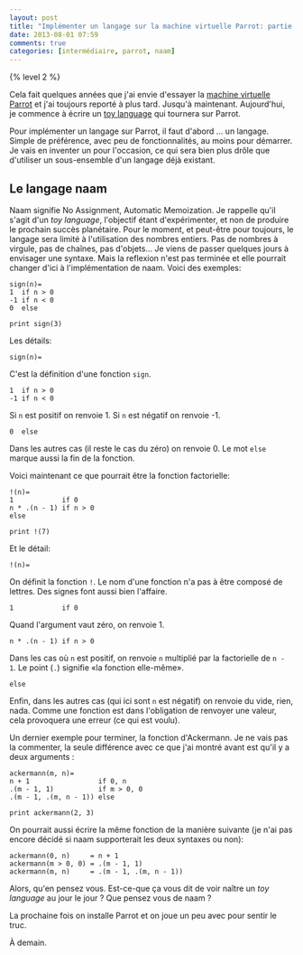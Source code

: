 ```yaml
---
layout: post
title: "Implémenter un langage sur la machine virtuelle Parrot: partie 1"
date: 2013-08-01 07:59
comments: true
categories: [intermédiaire, parrot, naam]
---
```

{% level 2 %}

Cela fait quelques années que j'ai envie d'essayer la
[machine virtuelle](https://fr.wikipedia.org/wiki/Machine_virtuelle)
[Parrot](http://www.parrot.org/) et j'ai toujours reporté à plus tard.
Jusqu'à maintenant. Aujourd'hui, je commence à écrire un
[toy language](http://en.wikipedia.org/wiki/Toy_language)
qui tournera sur Parrot.

Pour implémenter un langage sur Parrot, il faut d'abord … un langage.
Simple de préférence, avec peu de fonctionnalités, au moins pour
démarrer.
Je vais en inventer un pour l'occasion, ce qui sera bien plus drôle que
d'utiliser un sous-ensemble d'un langage déjà existant.

<!-- more -->

Le langage naam
---------------
Naam signifie No Assignment, Automatic Memoization.
Je rappelle qu'il s'agit d'un *toy language*, l'objectif étant
d'expérimenter, et non de produire le prochain succès planétaire.
Pour le moment, et peut-être pour toujours, le langage sera limité
à l'utilisation des nombres entiers. Pas de nombres à virgule, pas de
chaînes, pas d'objets… Je viens de passer quelques jours à envisager
une syntaxe. Mais la reflexion n'est pas terminée et elle pourrait
changer d'ici à l'implémentation de naam. Voici des exemples:

    sign(n)=
    1  if n > 0
    -1 if n < 0
    0  else
    
    print sign(3)

Les détails:

    sign(n)=

C'est la définition d'une fonction `sign`.

    1  if n > 0
    -1 if n < 0

Si `n` est positif on renvoie 1. Si `n` est négatif on renvoie -1.

    0  else

Dans les autres cas (il reste le cas du zéro) on renvoie 0. Le mot `else`
marque aussi la fin de la fonction.

Voici maintenant ce que pourrait être la fonction factorielle:

    !(n)=
    1            if 0
    n * .(n - 1) if n > 0
    else

    print !(7)

Et le détail:

    !(n)=

On définit la fonction `!`. Le nom d'une fonction n'a pas à être composé
de lettres. Des signes font aussi bien l'affaire.

    1            if 0

Quand l'argument vaut zéro, on renvoie 1.

    n * .(n - 1) if n > 0

Dans les cas où `n` est positif, on renvoie `n` multiplié 
par la factorielle de `n - 1`.
Le point (`.`) signifie «la fonction elle-même».

    else

Enfin, dans les autres cas (qui ici sont `n` est négatif) on renvoie du
vide, rien, nada. Comme une fonction est dans l'obligation de renvoyer
une valeur, cela provoquera une erreur (ce qui est voulu).

Un dernier exemple pour terminer, la fonction d'Ackermann. Je ne vais pas
la commenter, la seule différence avec ce que j'ai montré avant est
qu'il y a deux arguments :

    ackermann(m, n)=
    n + 1                 if 0, n
    .(m - 1, 1)           if m > 0, 0
    .(m - 1, .(m, n - 1)) else

    print ackermann(2, 3)

On pourrait aussi écrire la même fonction de la manière suivante (je n'ai
pas encore décidé si naam supporterait les deux syntaxes ou non):

    ackermann(0, n)     = n + 1
    ackermann(m > 0, 0) = .(m - 1, 1)
    ackermann(m, n)     = .(m - 1, .(m, n - 1))


Alors, qu'en pensez vous. Est-ce-que ça vous dit de voir naître un
*toy language* au jour le jour ? Que pensez vous de naam ?

La prochaine fois on installe Parrot et on joue un peu avec pour sentir le truc.

À demain.

